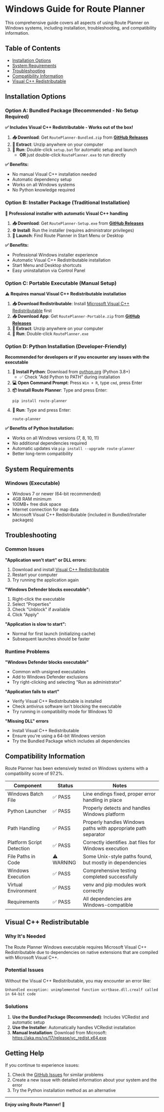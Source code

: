 # Windows Guide for Route Planner

This comprehensive guide covers all aspects of using Route Planner on Windows systems, including installation, troubleshooting, and compatibility information.

## Table of Contents

- [Installation Options](#installation-options)
- [System Requirements](#system-requirements)
- [Troubleshooting](#troubleshooting)
- [Compatibility Information](#compatibility-information)
- [Visual C++ Redistributable](#visual-c-redistributable)

## Installation Options

### Option A: Bundled Package (Recommended - No Setup Required)
**✅ Includes Visual C++ Redistributable - Works out of the box!**

1. **📥 Download**: Get `RoutePlanner-Bundled.zip` from [**GitHub Releases**](https://github.com/yammanhammad/Route_Planner/releases/latest)
2. **📂 Extract**: Unzip anywhere on your computer
3. **🚀 Run**: Double-click `setup.bat` for automatic setup and launch
   - **OR** just double-click `RoutePlanner.exe` to run directly

**✅ Benefits:**
- No manual Visual C++ installation needed
- Automatic dependency setup
- Works on all Windows systems
- No Python knowledge required

### Option B: Installer Package (Traditional Installation)
**🔧 Professional installer with automatic Visual C++ handling**

1. **📥 Download**: Get `RoutePlanner-Setup.exe` from [**GitHub Releases**](https://github.com/yammanhammad/Route_Planner/releases/latest)
2. **⚙️ Install**: Run the installer (requires administrator privileges)
3. **🚀 Launch**: Find Route Planner in Start Menu or Desktop

**✅ Benefits:**
- Professional Windows installer experience
- Automatic Visual C++ Redistributable installation
- Start Menu and Desktop shortcuts
- Easy uninstallation via Control Panel

### Option C: Portable Executable (Manual Setup)
**⚠️ Requires manual Visual C++ Redistributable installation**

1. **📥 Download Redistributable**: Install [Microsoft Visual C++ Redistributable](https://aka.ms/vs/17/release/vc_redist.x64.exe) first
2. **📥 Download App**: Get `RoutePlanner-Portable.zip` from [**GitHub Releases**](https://github.com/yammanhammad/Route_Planner/releases/latest)
3. **📂 Extract**: Unzip anywhere on your computer
4. **🚀 Run**: Double-click `RoutePlanner.exe`

### Option D: Python Installation (Developer-Friendly)

**Recommended for developers or if you encounter any issues with the executable**

1. **🐍 Install Python**: Download from [python.org](https://www.python.org/downloads/) (Python 3.8+)
   - ✅ Check "Add Python to PATH" during installation
2. **💻 Open Command Prompt**: Press `Win + R`, type `cmd`, press Enter
3. **📦 Install Route Planner**: Type and press Enter:
   ```
   pip install route-planner
   ```
4. **🚀 Run**: Type and press Enter:
   ```
   route-planner
   ```

**✅ Benefits of Python Installation:**
- Works on all Windows versions (7, 8, 10, 11)
- No additional dependencies required
- Automatic updates via `pip install --upgrade route-planner`
- Better long-term compatibility

## System Requirements

### Windows (Executable)
- Windows 7 or newer (64-bit recommended)
- 4GB RAM minimum
- 100MB+ free disk space
- Internet connection for map data
- Microsoft Visual C++ Redistributable (included in Bundled/Installer packages)

## Troubleshooting

### Common Issues

**"Application won't start" or DLL errors:**
1. Download and install [Visual C++ Redistributable](https://aka.ms/vs/17/release/vc_redist.x64.exe)
2. Restart your computer
3. Try running the application again

**"Windows Defender blocks executable":**
1. Right-click the executable
2. Select "Properties"
3. Check "Unblock" if available
4. Click "Apply"

**"Application is slow to start":**
- Normal for first launch (initializing cache)
- Subsequent launches should be faster

### Runtime Problems

**"Windows Defender blocks executable"**
- Common with unsigned executables
- Add to Windows Defender exclusions
- Try right-clicking and selecting "Run as administrator"

**"Application fails to start"**
- Verify Visual C++ Redistributable is installed
- Check antivirus software isn't blocking the executable
- Try running in compatibility mode for Windows 10

**"Missing DLL" errors**
- Install Visual C++ Redistributable
- Ensure you're using a 64-bit Windows version
- Try the Bundled Package which includes all dependencies

## Compatibility Information

Route Planner has been extensively tested on Windows systems with a compatibility score of 97.2%.

| Component | Status | Notes |
|-----------|--------|-------|
| Windows Batch File | ✅ PASS | Line endings fixed, proper error handling in place |
| Python Launcher | ✅ PASS | Properly detects and handles Windows platform |
| Path Handling | ✅ PASS | Properly handles Windows paths with appropriate path separator |
| Platform Script Detection | ✅ PASS | Correctly identifies .bat files for Windows execution |
| File Paths in Code | ⚠️ WARNING | Some Unix-style paths found, but mostly in dependencies |
| Windows Execution | ✅ PASS | Comprehensive testing completed successfully |
| Virtual Environment | ✅ PASS | venv and pip modules work correctly |
| Requirements | ✅ PASS | All dependencies are Windows-compatible |

## Visual C++ Redistributable

### Why It's Needed

The Route Planner Windows executable requires Microsoft Visual C++ Redistributable due to dependencies on native extensions that are compiled with Microsoft Visual C++.

### Potential Issues

Without the Visual C++ Redistributable, you may encounter an error like:
```
Unhandled exception: unimplemented function ucrtbase.dll.crealf called in 64-bit code
```

### Solutions

1. **Use the Bundled Package (Recommended)**: Includes VCRedist and automatic setup
2. **Use the Installer**: Automatically handles VCRedist installation
3. **Manual Installation**: Download from Microsoft: https://aka.ms/vs/17/release/vc_redist.x64.exe

## Getting Help

If you continue to experience issues:

1. Check the [GitHub Issues](https://github.com/yammanhammad/Route_Planner/issues) for similar problems
2. Create a new issue with detailed information about your system and the error
3. Try the Python installation method as an alternative

---

**Enjoy using Route Planner!** 🎉
